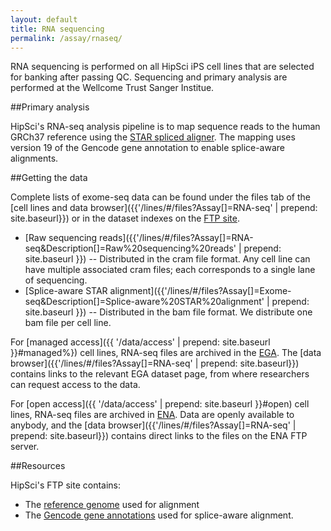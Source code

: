 ```yaml
---
layout: default
title: RNA sequencing
permalink: /assay/rnaseq/
---
```


RNA sequencing is performed on all HipSci iPS cell lines that are selected for banking
after passing QC. Sequencing and primary analysis are performed at the
Wellcome Trust Sanger Institue.

##Primary analysis

HipSci's RNA-seq analysis pipeline is to 
map sequence reads to the human GRCh37 reference using the
[STAR spliced aligner](https://github.com/alexdobin/STAR). The mapping uses
version 19 of the Gencode gene annotation to enable splice-aware alignments.


##Getting the data

Complete lists of exome-seq data can be found under the files tab of
the [cell lines and data browser]({{'/lines/#/files?Assay[]=RNA-seq' | prepend: site.baseurl}})
or in the dataset indexes on the [FTP site](ftp://ftp.hipsci.ebi.ac.uk/vol1/ftp/archive_datasets/).

* [Raw sequencing reads]({{'/lines/#/files?Assay[]=RNA-seq&Description[]=Raw%20sequencing%20reads' | prepend: site.baseurl }})
-- Distributed in the cram file format. Any cell line
can have multiple associated cram files; each corresponds to a single lane of sequencing.
* [Splice-aware STAR alignment]({{'/lines/#/files?Assay[]=Exome-seq&Description[]=Splice-aware%20STAR%20alignment' | prepend: site.baseurl }})
-- Distributed in the bam file format.  We distribute one bam file per cell line.

For [managed access]({{ '/data/access' | prepend: site.baseurl }}#managed%}) cell lines, RNA-seq
files are archived in the [EGA](https://www.ebi.ac.uk/ega/). The
[data browser]({{'/lines/#/files?Assay[]=RNA-seq' | prepend: site.baseurl}}) contains
links to the relevant EGA dataset page, from where researchers can request access to the data.

For [open access]({{ '/data/access' | prepend: site.baseurl }}#open) cell lines, RNA-seq files
are archived in [ENA](http://www.ebi.ac.uk/ena/data/view/ERP007111). Data are openly available
to anybody, and the [data browser]({{'/lines/#/files?Assay[]=RNA-seq' | prepend: site.baseurl}})
contains direct links to the files on the ENA FTP server.


##Resources

HipSci's FTP site contains:

* The [reference genome](ftp://ftp.hipsci.ebi.ac.uk/vol1/ftp/reference/) used for alignment
* The [Gencode gene annotations](ftp://ftp.hipsci.ebi.ac.uk/vol1/ftp/reference/) used for splice-aware
alignment.
